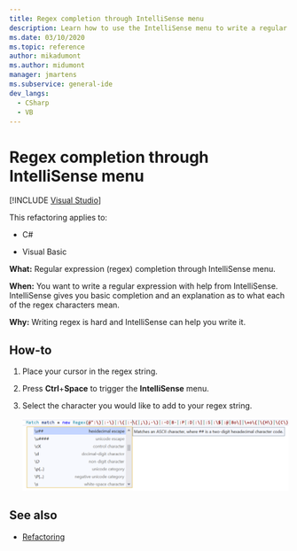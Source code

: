 ```yaml
---
title: Regex completion through IntelliSense menu
description: Learn how to use the IntelliSense menu to write a regular expression with the help of IntelliSense.
ms.date: 03/10/2020
ms.topic: reference
author: mikadumont
ms.author: midumont
manager: jmartens
ms.subservice: general-ide
dev_langs:
  - CSharp
  - VB
---
```

# Regex completion through IntelliSense menu

 [!INCLUDE [Visual Studio](~/includes/applies-to-version/vs-windows-only.md)]

This refactoring applies to:

- C#

- Visual Basic

**What:** Regular expression (regex) completion through IntelliSense menu.

**When:** You want to write a regular expression with help from IntelliSense. IntelliSense gives you basic completion and an explanation as to what each of the regex characters mean. 

**Why:** Writing regex is hard and IntelliSense can help you write it.

## How-to

1. Place your cursor in the regex string.
2. Press **Ctrl**+**Space** to trigger the **IntelliSense** menu.
3. Select the character you would like to add to your regex string.

   ![Regex Completion IntelliSense](../media/regex-completion-intellisense.png)

## See also

- [Refactoring](../refactoring-in-visual-studio.md)

